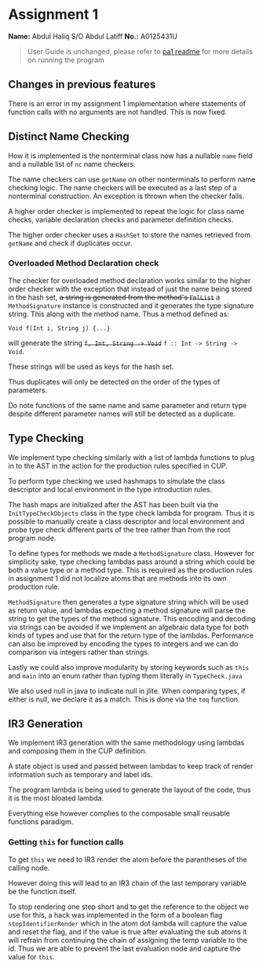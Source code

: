 # Assignment 1

**Name:** Abdul Haliq S/O Abdul Latiff
**No.:** A0125431U

> User Guide is unchanged, please refer to [pa1 readme](abdul_haliq_pa1_readme.md) for more details on running the program

## Changes in previous features

There is an error in my assignment 1 implementation where statements of function calls with no arguments are not handled. This is now fixed.

## Distinct Name Checking

How it is implemented is the nonterminal class now has a nullable `name` field and a nullable list of `nc` name checkers.

The name checkers can use `getName` on other nonterminals to perform name checking logic. The name checkers will be executed as a last step of a nonterminal construction. An exception is thrown when the checker fails.

A higher order checker is implemented to repeat the logic for class name checks, variable declaration checks and parameter definition checks.

The higher order checker uses a `HashSet` to store the names retrieved from `getName` and check if duplicates occur.

### Overloaded Method Declaration check

The checker for overloaded method declaration works similar to the higher order checker with the exception that instead of just the name being stored in the hash set, ~~a string is generated from the method's `FmlList`~~ a `MethodSignature` instance is constructed and it generates the type signature string. This along with the method name. Thus a method defined as:

```
Void f(Int i, String j) {...}
```

will generate the string ~~`f, Int, String -> Void`~~ `f :: Int -> String -> Void`.

These strings will be used as keys for the hash set.

Thus duplicates will only be detected on the order of the types of parameters.

Do note functions of the same name and same parameter and return type despite different parameter names will still be detected as a duplicate.

## Type Checking

We implement type checking similarly with a list of lambda functions to plug in to the AST in the action for the production rules specified in CUP.

To perform type checking we used hashmaps to simulate the class descriptor and local environment in the type introduction rules.

The hash maps are initialized after the AST has been built via the `InitTypeCheckObjects` class in the type check lambda for program. Thus it is possible to manually create a class descriptor and local environment and probe type check different parts of the tree rather than from the root program node.

To define types for methods we made a `MethodSignature` class. However for simplicity sake, type checking lambdas pass around a string which could be
both a value type or a method type. This is required as the production rules in assignment 1 did not localize atoms that are methods into its own production rule.

`MethodSignature` then generates a type signature string which will be used as return value, and lambdas expecting a method signature will parse the string to get the types of the method signature. This encoding and decoding via strings can be avoided if we implement an algebraic data type for both kinds of types and use that for the return type of the lambdas. Performance can also be improved by encoding the types to integers and we can do comparison via integers rather than strings.

Lastly we could also improve modularity by storing keywords such as `this` and `main` into an enum rather than typing them literally in `TypeCheck.java`

We also used null in java to indicate null in jlite. When comparing types, if either is null, we declare it as a match. This is done via the `teq` function.

## IR3 Generation

We implement IR3 generation with the same methodology using lambdas and composing them in the CUP definition.

A state object is used and passed between lambdas to keep track of render information such as temporary and label ids.

The program lambda is being used to generate the layout of the code, thus it is the most bloated lambda.

Everything else however complies to the composable small reusable functions paradigm.

### Getting `this` for function calls

To get `this` we need to IR3 render the atom before the parantheses of the calling node.

However doing this will lead to an IR3 chain of the last temporary variable be the function itself.

To stop rendering one step short and to get the reference to the object we use for this, a hack was implemented in the form of a boolean flag `stopIdentifierRender` which in the atom dot lambda will capture the value and reset the flag, and if the value is true after evaluating the sub atoms it will refrain from continuing the chain of assigning the temp variable to the id. Thus we are able to prevent the last evaluation node and capture the value for `this`.